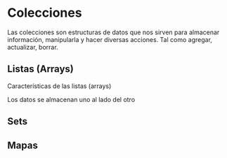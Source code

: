 # Colecciones

Las colecciones son estructuras de datos que nos sirven para almacenar información, manipularla y hacer diversas acciones.
Tal como agregar, actualizar, borrar.

## Listas (Arrays)

Características de las listas (arrays)

Los datos se almacenan uno al lado del otro

## Sets

## Mapas
